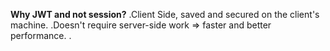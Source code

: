 **Why JWT and not session?**
.Client Side, saved and secured on the client's machine.
.Doesn't require server-side work => faster and better performance.
.
